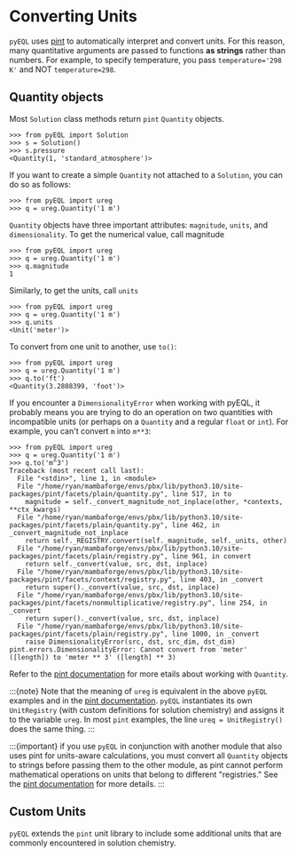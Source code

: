 # Converting Units

`pyEQL` uses [pint](https://pint.readthedocs.io/en/stable/) to automatically interpret and
convert units. For this reason, many quantitative arguments are passed to functions
**as strings** rather than numbers. For example, to specify temperature, you pass
`temperature='298 K'` and NOT `temperature=298`.

## Quantity objects

Most `Solution` class methods return `pint` `Quantity` objects.

```
>>> from pyEQL import Solution
>>> s = Solution()
>>> s.pressure
<Quantity(1, 'standard_atmosphere')>
```

If you want to create a simple `Quantity` not attached to a `Solution`, you can do
so as follows:

```
>>> from pyEQL import ureg
>>> q = ureg.Quantity('1 m')
```

`Quantity` objects have three important attributes: `magnitude`, `units`, and `dimensionality`. To get the numerical value, call magnitude

```
>>> from pyEQL import ureg
>>> q = ureg.Quantity('1 m')
>>> q.magnitude
1
```

Similarly, to get the units, call `units`

```
>>> from pyEQL import ureg
>>> q = ureg.Quantity('1 m')
>>> q.units
<Unit('meter')>
```

To convert from one unit to another, use `to()`:

```
>>> from pyEQL import ureg
>>> q = ureg.Quantity('1 m')
>>> q.to('ft')
<Quantity(3.2808399, 'foot')>
```

If you encounter a `DimensionalityError` when working with pyEQL, it probably
means you are trying to do an operation on two quantities with incompatible units (or
perhaps on a `Quantity` and a regular `float` or `int`). For example, you can't convert
`m` into `m**3`:

```
>>> from pyEQL import ureg
>>> q = ureg.Quantity('1 m')
>>> q.to('m^3')
Traceback (most recent call last):
  File "<stdin>", line 1, in <module>
  File "/home/ryan/mambaforge/envs/pbx/lib/python3.10/site-packages/pint/facets/plain/quantity.py", line 517, in to
    magnitude = self._convert_magnitude_not_inplace(other, *contexts, **ctx_kwargs)
  File "/home/ryan/mambaforge/envs/pbx/lib/python3.10/site-packages/pint/facets/plain/quantity.py", line 462, in _convert_magnitude_not_inplace
    return self._REGISTRY.convert(self._magnitude, self._units, other)
  File "/home/ryan/mambaforge/envs/pbx/lib/python3.10/site-packages/pint/facets/plain/registry.py", line 961, in convert
    return self._convert(value, src, dst, inplace)
  File "/home/ryan/mambaforge/envs/pbx/lib/python3.10/site-packages/pint/facets/context/registry.py", line 403, in _convert
    return super()._convert(value, src, dst, inplace)
  File "/home/ryan/mambaforge/envs/pbx/lib/python3.10/site-packages/pint/facets/nonmultiplicative/registry.py", line 254, in _convert
    return super()._convert(value, src, dst, inplace)
  File "/home/ryan/mambaforge/envs/pbx/lib/python3.10/site-packages/pint/facets/plain/registry.py", line 1000, in _convert
    raise DimensionalityError(src, dst, src_dim, dst_dim)
pint.errors.DimensionalityError: Cannot convert from 'meter' ([length]) to 'meter ** 3' ([length] ** 3)
```

Refer to the [pint documentation](https://pint.readthedocs.io/en/stable/) for more
etails about working with `Quantity`.

:::{note}
Note that the meaning of `ureg` is equivalent in the above `pyEQL` examples and in the [pint documentation](http://pint.readthedocs.io/). `pyEQL` instantiates its own `UnitRegistry` (with custom definitions for solution chemistry) and assigns it to the variable `ureg`. In most `pint` examples, the line `ureq = UnitRegistry()` does the same thing.
:::

:::{important}
if you use `pyEQL` in conjunction with another module that also uses pint for units-aware calculations, you must convert all `Quantity`  objects to strings before passing them to the other module, as pint cannot perform mathematical operations on units that belong to different "registries."  See the [pint documentation](http://pint.readthedocs.io/) for more details.
:::

## Custom Units

`pyEQL` extends the `pint` unit library to include some additional units that are
commonly encountered in solution chemistry.
